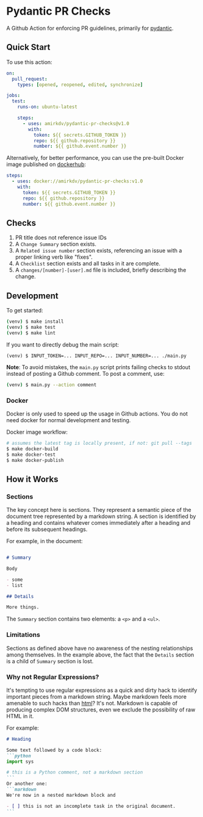 # Pydantic PR Checks

A Github Action for enforcing PR guidelines, primarily for [pydantic].

[pydantic]: https://github.com/samuelcolvin/pydantic

## Quick Start

To use this action:

```yaml
on:
  pull_request:
    types: [opened, reopened, edited, synchronize]

jobs:
  test:
    runs-on: ubuntu-latest

    steps:
      - uses: amirkdv/pydantic-pr-checks@v1.0
        with:
          token: ${{ secrets.GITHUB_TOKEN }}
          repo: ${{ github.repository }}
          number: ${{ github.event.number }}
```

Alternatively, for better performance, you can use the pre-built Docker image
published on [dockerhub]:

```yaml
steps:
  - uses: docker://amirkdv/pydantic-pr-checks:v1.0
    with:
      token: ${{ secrets.GITHUB_TOKEN }}
      repo: ${{ github.repository }}
      number: ${{ github.event.number }}
```

[dockerhub]: https://hub.docker.com/repository/docker/amirkdv/pydantic-pr-checks/

## Checks

1. PR title does not reference issue IDs
2. A `Change Summary` section exists.
3. A `Related issue number` section exists, referencing an issue with a proper
   linking verb like "fixes".
4. A `Checklist` section exists and all tasks in it are complete.
5. A `changes/[number]-[user].md` file is included, briefly describing the change.

## Development

To get started:

```sh
(venv) $ make install
(venv) $ make test
(venv) $ make lint
```

If you want to directly debug the main script:
```
(venv) $ INPUT_TOKEN=... INPUT_REPO=... INPUT_NUMBER=... ./main.py
```

**Note**: To avoid mistakes, the `main.py` script prints failing checks to
stdout instead of posting a Github comment. To post a comment, use:

```sh
(venv) $ main.py --action comment
```

### Docker

Docker is only used to speed up the usage in Github actions. You do not need
docker for normal development and testing.

Docker image workflow:

```sh
# assumes the latest tag is locally present, if not: git pull --tags
$ make docker-build
$ make docker-test
$ make docker-publish
```

## How it Works

### Sections

The key concept here is sections. They represent a semantic piece of the
document tree represented by a markdown string. A section is identified by a
heading and contains whatever comes immediately after a heading and before its
subsequent headings.

For example, in the document:
```markdown

# Summary

Body

- some
- list

## Details

More things.
```
The `Summary` section contains two elements: a `<p>` and a `<ul>`.

### Limitations

Sections as defined above have no awareness of the nesting relationships among
themselves. In the example above, the fact that the `Details` section is a child
of `Summary` section is lost.

### Why not Regular Expressions?

It's tempting to use regular expressions as a quick and dirty hack to identify
important pieces from a markdown string. Maybe markdown feels more amenable to
such hacks than [html]? It's not. Markdown is capable of producing complex DOM
structures, even we exclude the possibility of raw HTML in it.

[html]: https://stackoverflow.com/a/1732454

For example:

~~~markdown
# Heading

Some text followed by a code block:
```python
import sys

# this is a Python comment, not a markdown section
```
Or another one:
```markdown
We're now in a nested markdown block and

- [ ] this is not an incomplete task in the original document.
```
~~~

